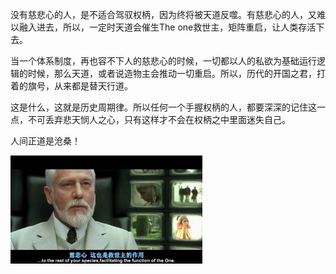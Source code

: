 没有慈悲心的人，是不适合驾驭权柄，因为终将被天道反噬。有慈悲心的人，又难以融入进去，所以，一定时天道会催生The one救世主，矩阵重启，让人类存活下去。

当一个体系制度，再也容不下人的慈悲心的时候，一切都以人的私欲为基础运行逻辑的时候，那么天道，或者说造物主会推动一切重启。所以，历代的开国之君，打着的旗号，从来都是替天行道。

这是什么，这就是历史周期律。所以任何一个手握权柄的人，都要深深的记住这一点，不可丢弃悲天悯人之心，只有这样才不会在权柄之中里面迷失自己。

人间正道是沧桑！

<img src="https://raw.githubusercontent.com/YanHuiLi/my-img/main/typora-img/202208281446876.jpg" style="zoom:30%;" />

